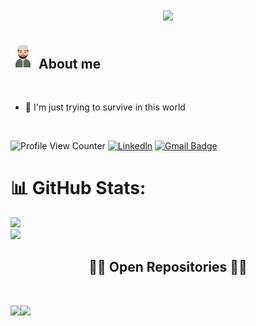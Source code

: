 <h1 align="center">
  <a href="https://git.io/typing-svg">
    <img src="https://readme-typing-svg.herokuapp.com/?lines=Hello,+There!+👋;This+is+Aji+....;Nice+to+meet+you!&center=true&size=30">
  </a>
</h1>

## <picture><img src = "https://raw.githubusercontent.com/ajipaon/ajipaon/refs/heads/master/man_muslim.png" width = 40px></picture> **About me**

<br>

- 👀 I'm just trying to survive in this world

<br>

![Profile View Counter](https://komarev.com/ghpvc/?username=ajipaon)
[![Linkedln](https://img.shields.io/badge/LinkedIn-0077B5?style=flat-square&logo=linkedin&logoColor=white)](https://www.linkedin.com/in/ajipaon/)
[![Gmail Badge](https://img.shields.io/badge/-Gmail-c14438?style=flat-square&logo=Gmail&logoColor=white&link=mailto:mixdeers@gmail.com)](mailto:ajisetiawan883@gmail.com)


# 📊 GitHub Stats:
![](https://github-readme-stats.vercel.app/api?username=ajipaon&theme=darcula&hide_border=true&include_all_commits=true&count_private=true)<br/>
![](https://github-readme-stats.vercel.app/api/top-langs/?username=ajipaon&theme=darcula&hide_border=true&include_all_commits=true&count_private=true&layout=compact)

<h2 align="center">👨‍💻 Open Repositories 👨‍💻</h2>
<br>
<div width="100%" align="center">
  
  <a align="left" href="https://github.com/ajipaon/authjsgo" title="authjsgo"><img align="left" height="115" src="https://github-readme-stats.vercel.app/api/pin/?username=ajipaon&repo=authjsgo&theme=react&border_color=61dafb&border_radius=10"></a>
  </div>
  <div width="100%" align="center">
    <a align="left" href="https://github.com/ajipaon/authjsgo" title="authjsgo"><img align="left" height="115" src="https://github-readme-stats.vercel.app/api/pin/?username=ajipaon&repo=authjsgo&theme=react&border_color=61dafb&border_radius=10"></a>

</div>
<br/>
